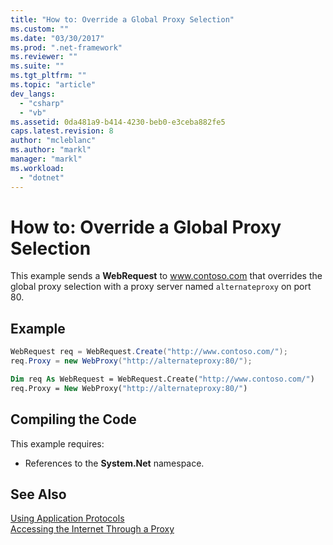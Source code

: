 ```yaml
---
title: "How to: Override a Global Proxy Selection"
ms.custom: ""
ms.date: "03/30/2017"
ms.prod: ".net-framework"
ms.reviewer: ""
ms.suite: ""
ms.tgt_pltfrm: ""
ms.topic: "article"
dev_langs: 
  - "csharp"
  - "vb"
ms.assetid: 0da481a9-b414-4230-beb0-e3ceba882fe5
caps.latest.revision: 8
author: "mcleblanc"
ms.author: "markl"
manager: "markl"
ms.workload: 
  - "dotnet"
---
```

# How to: Override a Global Proxy Selection
This example sends a **WebRequest** to www.contoso.com that overrides the global proxy selection with a proxy server named `alternateproxy` on port 80.  
  
## Example  
  
```csharp  
WebRequest req = WebRequest.Create("http://www.contoso.com/");  
req.Proxy = new WebProxy("http://alternateproxy:80/");  
```  
  
```vb  
Dim req As WebRequest = WebRequest.Create("http://www.contoso.com/")  
req.Proxy = New WebProxy("http://alternateproxy:80/")  
```  
  
## Compiling the Code  
 This example requires:  
  
-   References to the **System.Net** namespace.  
  
## See Also  
 [Using Application Protocols](../../../docs/framework/network-programming/using-application-protocols.md)  
 [Accessing the Internet Through a Proxy](../../../docs/framework/network-programming/accessing-the-internet-through-a-proxy.md)
